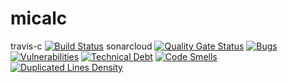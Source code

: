 # micalc

travis-c  [![Build Status](https://travis-ci.com/jdiegoisaza/micalc.svg?branch=master)](https://travis-ci.com/jdiegoisaza/micalc)
sonarcloud [![Quality Gate Status](https://sonarcloud.io/api/project_badges/measure?project=jdiegoisaza_micalc&metric=alert_status)](https://sonarcloud.io/dashboard?id=jdiegoisaza_micalc)
[![Bugs](https://sonarcloud.io/api/project_badges/measure?project=jdiegoisaza_micalc&metric=bugs)](https://sonarcloud.io/dashboard?id=jdiegoisaza_micalc) 
[![Vulnerabilities](https://sonarcloud.io/api/project_badges/measure?project=jdiegoisaza_micalc&metric=vulnerabilities)](https://sonarcloud.io/dashboard?id=jdiegoisaza_micalc)
[![Technical Debt](https://sonarcloud.io/api/project_badges/measure?project=jdiegoisaza_micalc&metric=sqale_debt_ratio)](https://sonarcloud.io/dashboard?id=jdiegoisaza_micalc)
[![Code Smells](https://sonarcloud.io/api/project_badges/measure?project=jdiegoisaza_micalc&metric=code_smells)](https://sonarcloud.io/dashboard?id=jdiegoisaza_micalc)
[![Duplicated Lines Density](https://sonarcloud.io/api/project_badges/measure?project=jdiegoisaza_micalc&metric=duplicated_lines_density)](https://sonarcloud.io/dashboard?id=jdiegoisaza_micalc)
